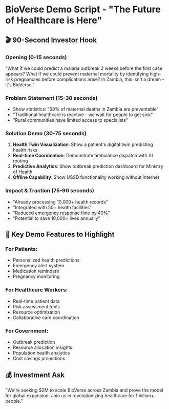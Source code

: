 # BioVerse Demo Script - "The Future of Healthcare is Here"

## 🎬 **90-Second Investor Hook**

### Opening (0-15 seconds)
"What if we could predict a malaria outbreak 2 weeks before the first case appears? What if we could prevent maternal mortality by identifying high-risk pregnancies before complications arise? In Zambia, this isn't a dream - it's BioVerse."

### Problem Statement (15-30 seconds)
- Show statistics: "68% of maternal deaths in Zambia are preventable"
- "Traditional healthcare is reactive - we wait for people to get sick"
- "Rural communities have limited access to specialists"

### Solution Demo (30-75 seconds)
1. **Health Twin Visualization**: Show a patient's digital twin predicting health risks
2. **Real-time Coordination**: Demonstrate ambulance dispatch with AI routing
3. **Predictive Analytics**: Show outbreak prediction dashboard for Ministry of Health
4. **Offline Capability**: Show USSD functionality working without internet

### Impact & Traction (75-90 seconds)
- "Already processing 10,000+ health records"
- "Integrated with 50+ health facilities"
- "Reduced emergency response time by 40%"
- "Potential to save 10,000+ lives annually"

## 🎯 **Key Demo Features to Highlight**

### For Patients:
- Personalized health predictions
- Emergency alert system
- Medication reminders
- Pregnancy monitoring

### For Healthcare Workers:
- Real-time patient data
- Risk assessment tools
- Resource optimization
- Collaborative care coordination

### For Government:
- Outbreak prediction
- Resource allocation insights
- Population health analytics
- Cost savings projections

## 💰 **Investment Ask**
"We're seeking $2M to scale BioVerse across Zambia and prove the model for global expansion. Join us in revolutionizing healthcare for 1 billion+ people."
